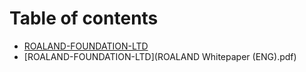 # Table of contents

- [ROALAND-FOUNDATION-LTD](README.md)
- [ROALAND-FOUNDATION-LTD](ROALAND Whitepaper (ENG).pdf)
